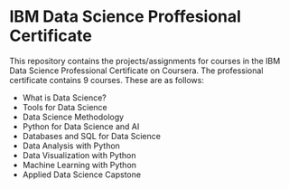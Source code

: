 # IBM Data Science Proffesional Certificate
This repository contains the projects/assignments for courses in the IBM Data Science Professional Certificate on Coursera.
The professional certificate contains 9 courses. These are as follows:

+ What is Data Science?
+ Tools for Data Science
+ Data Science Methodology
+ Python for Data Science and AI
+ Databases and SQL for Data Science
+ Data Analysis with Python
+ Data Visualization with Python
+ Machine Learning with Python
+ Applied Data Science Capstone
